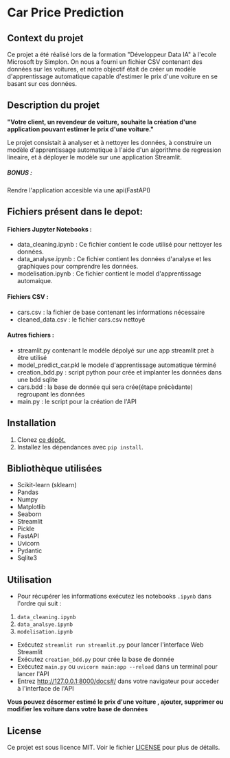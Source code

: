 # Car Price Prediction

## Context du projet

Ce projet a été réalisé lors de la formation "Développeur Data IA" à l'ecole Microsoft by Simplon. On nous a fourni un fichier CSV contenant des données sur les voitures, et notre objectif était de créer un modèle d'apprentissage automatique capable d'estimer le prix d'une voiture en se basant sur ces données.



## Description du projet 

**"Votre client, un revendeur de voiture, souhaite la création d'une application pouvant estimer le prix d'une voiture."**

Le projet consistait à analyser et à nettoyer les données, à construire un modèle d'apprentissage automatique à l'aide d'un algorithme  de regression lineaire, et à déployer le modèle sur une application Streamlit.

##### BONUS :

Rendre l'application accesible via une api(FastAPI)

## Fichiers présent dans le depot: 

#### Fichiers Jupyter Notebooks :

- data_cleaning.ipynb : Ce fichier contient le code utilisé pour nettoyer les données.
- data_analyse.ipynb : Ce fichier contient les données d'analyse et les graphiques pour comprendre les données.
- modelisation.ipynb : Ce fichier contient le model d'apprentissage automaique.

#### Fichiers CSV :

-  cars.csv : la fichier de base contenant les informations nécessaire
-  cleaned_data.csv : le fichier cars.csv nettoyé

#### Autres fichiers :

- streamlit.py contenant le modéle dépolyé sur une app streamlit pret  à être utilisé
- model_predict_car.pkl le modele d'apprentissage automatique términé
- creation_bdd.py : script python pour crée et implanter les données dans une bdd sqlite
- cars.bdd : la base de donnée qui sera crée(étape précèdante) regroupant les données 
- main.py : le script pour la création de l'API




## Installation

1. Clonez [ce dépôt.](https://github.com/ForskyOnly/car_price_prediction)
2. Installez les dépendances avec `pip install`.


## Bibliothèque utilisées

- Scikit-learn (sklearn)
- Pandas
- Numpy
- Matplotlib
- Seaborn
- Streamlit
- Pickle
- FastAPI
- Uvicorn
- Pydantic
- Sqlite3


## Utilisation

- Pour récupérer les informations exécutez les notebooks `.ipynb`  dans l'ordre qui suit :
1. `data_cleaning.ipynb` 
2. `data_analsye.ipynb` 
3. `modelisation.ipynb` 
- Exécutez `streamlit run streamlit.py` pour lancer l'interface Web Streamlit
- Exécutez `creation_bdd.py` pour crée la base de donnée
- Exécutez `main.py`  ou `uvicorn main:app --reload` dans un terminal pour lancer l'API
- Entrez http://127.0.0.1:8000/docs#/ dans votre navigateur pour acceder à l'interface de l'API

**Vous pouvez désormer estimé le prix d'une voiture , ajouter, supprimer ou modifier les voiture dans votre base de données**


## License

Ce projet est sous licence MIT. Voir le fichier [LICENSE](LICENSE) pour plus de détails.
